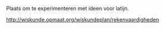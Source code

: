 Plaats om te experimenteren met ideen voor latijn. 


http://wiskunde.opmaat.org/wiskundeplan/rekenvaardigheden


